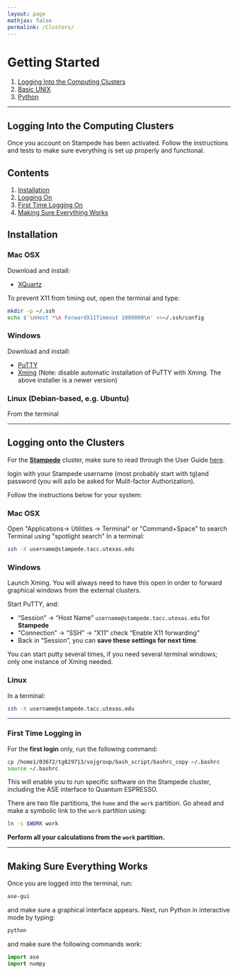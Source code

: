 ```yaml
---
layout: page
mathjax: false 
permalink: /Clusters/
---
```


# Getting Started
1. [Logging Into the Computing Clusters](../Clusters/)
2. [Basic UNIX](../UNIX/)
3. [Python](../Python/)

____

## Logging Into the Computing Clusters

Once you account on Stampede has been activated. Follow the instructions and tests to make sure everything is set up properly and functional.

## Contents
1. [Installation](#installation)
2. [Logging On](#logging)
3. [First Time Logging On](#first-time)
4. [Making Sure Everything Works](#testing)

<a name='installation'></a>

## Installation

### Mac OSX
Download and install:

* [XQuartz](http://www.xquartz.org/)

To prevent X11 from timing out, open the terminal and type:

```bash
mkdir -p ~/.ssh
echo $'\nHost *\n ForwardX11Timeout 1000000\n' >>~/.ssh/config
```


### Windows

Download and install:

* [PuTTY](http://www.putty.org/)
* [Xming](http://sourceforge.net/projects/xming/) (Note: disable automatic installation of PuTTY with Xming. The above installer is a newer version)


### Linux (Debian-based, e.g. Ubuntu)
From the terminal
____

<a name='logging'></a>

## Logging onto the Clusters

For the [**Stampede**](https://www.tacc.utexas.edu/stampede/) cluster, make sure to read through the User Guide [here](https://portal.tacc.utexas.edu/user-guides/stampede).

login with your Stampede username (most probably start with tg)and password (you will aslo be asked for Mulit-factor Authorization).

Follow the instructions below for your system:

### Mac OSX

Open "Applications-> Utilities -> Terminal" or "Command+Space" to search Terminal using "spotlight search"
In a terminal:
```bash
ssh -X username@stampede.tacc.utexas.edu
```

### Windows 
Launch Xming. You will always need to have this open in order to forward graphical windows from the external clusters.

Start PuTTY, and:

* “Session” → “Host Name” `username@stampede.tacc.utexas.edu` for **Stampede**
* “Connection” → “SSH” → “X11” check “Enable X11 forwarding”
* Back in “Session”, you can **save these settings for next time**.

You can start putty several times, if you need several terminal windows; only one instance of Xming needed.


### Linux ###

In a terminal:
```bash
ssh -X username@stampede.tacc.utexas.edu
```
____

<a name='first-time'></a>

### First Time Logging in ###

For the **first login** only, run the following command:

```bash
cp /home1/03672/tg829713/vojgroup/bash_script/bashrc_copy ~/.bashrc 
source ~/.bashrc
```

This will enable you to run specific software on the Stampede cluster, including the ASE interface to Quantum ESPRESSO.

There are two file partitions, the `home` and the `work` partition. Go ahead and make a symbolic link to the `work` partition using:

```bash
ln -s $WORK work
```

**Perform all your calculations from the `work` partition.**

<a name='first-time-cees'></a>
____

<a name='testing'></a>

## Making Sure Everything Works ##

Once you are logged into the terminal, run:

```bash
ase-gui
```

and make sure a graphical interface appears. Next, run Python in interactive mode by typing:

```bash
python
```

and make sure the following commands work:

```python
import ase
import numpy
```


